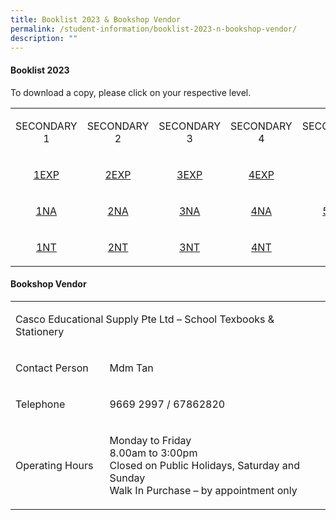 ```yaml
---
title: Booklist 2023 & Bookshop Vendor
permalink: /student-information/booklist-2023-n-bookshop-vendor/
description: ""
---
```

<h4 dir="ltr"><strong>Booklist 2023</strong></h4>
<p dir="ltr">To download a copy, please click on your respective level.</p>
<table><colgroup><col width="143"><col width="143"><col width="143"><col width="143"><col width="143"></colgroup>
<tbody>
<tr>
<td style="text-align: center;">
<p dir="ltr">SECONDARY 1</p>
</td>
<td style="text-align: center;">
<p dir="ltr">SECONDARY 2</p>
</td>
<td style="text-align: center;">
<p dir="ltr">SECONDARY 3</p>
</td>
<td style="text-align: center;">
<p dir="ltr">SECONDARY 4</p>
</td>
<td style="text-align: center;">
<p dir="ltr">SECONDARY 5</p>
</td>
</tr>
<tr>
<td style="text-align: center;">
<p dir="ltr"><u><a href="/files/Sec%201E.pdf" target="">1EXP</a></u></p>
</td>
<td style="text-align: center;">
<p dir="ltr"><a href="/files/2024%20sec%202%20express%20booklist.pdf" target="">2EXP</a></p>
</td>
<td style="text-align: center;">
<p dir="ltr"><a href="/files/2024%20sec%203%20express%20booklist.pdf" target="">3EXP</a></p>
</td>
<td style="text-align: center;">
<p dir="ltr"><a href="/files/2024%20sec%204%20express%20booklist.pdf" target="">4EXP</a></p>
</td>
<td style="text-align: center;" rowspan="3">
<p dir="ltr"><a href="/files/2024%20sec%205%20normal%20academic%20booklist.pdf" target="">5NA</a></p>
</td>
</tr>
<tr>
<td style="text-align: center;">
<p dir="ltr"><u><a href="/files/Sec%201NA.pdf" target="">1NA</a></u></p>
</td>
<td style="text-align: center;">
<p dir="ltr"><a href="/files/2023%20Sec%202%20Normal%20Academic%20Booklist.pdf" target="">2NA</a></p>
</td>
<td style="text-align: center;">
<p dir="ltr"><a href="/files/2023%20Sec%203%20Normal%20Academic%20Booklist%2028%20Oct.pdf" target="">3NA</a></p>
</td>
<td style="text-align: center;">
<p dir="ltr"><a href="/files/2023%20Sec%204%20Normal%20Academic%20Booklist.pdf" target="">4NA</a></p>
</td>
</tr>
<tr>
<td style="text-align: center;">
<p dir="ltr"><a href="/files/Sec%201NT.pdf" target=""><u>1NT</u></a></p>
</td>
<td style="text-align: center;">
<p dir="ltr"><a href="/files/2023%20Sec%202%20Normal%20Tech%20Booklist.pdf" target="">2NT</a></p>
</td>
<td style="text-align: center;">
<p dir="ltr"><a href="/files/2023%20Sec%203%20Normal%20Tech%20Booklist.pdf" target="">3NT</a></p>
</td>
<td style="text-align: center;">
<p dir="ltr"><a href="/files/2023%20Sec%204%20Normal%20Tech%20Booklist.pdf" target="">4NT</a></p>
</td>
</tr>
</tbody>
</table>
<h4 dir="ltr"><strong>Bookshop Vendor</strong></h4>
<table><colgroup><col width="217"><col width="646"></colgroup>
<tbody>
<tr>
<td colspan="2">
<p dir="ltr">Casco Educational Supply Pte Ltd – School Texbooks &amp; Stationery&nbsp;</p>
</td>
</tr>
<tr>
<td>
<p dir="ltr">Contact Person</p>
</td>
<td>
<p dir="ltr">Mdm Tan</p>
</td>
</tr>
<tr>
<td>
<p dir="ltr">Telephone</p>
</td>
<td>
<p dir="ltr">9669 2997 / 67862820</p>
</td>
</tr>
<tr>
<td>
<p dir="ltr">Operating Hours</p>
</td>
<td>
<p dir="ltr">Monday to Friday<br>8.00am to 3:00pm&nbsp;<br>Closed on Public Holidays, Saturday and Sunday<br>Walk In Purchase – by appointment only</p>
</td>
</tr>
</tbody>
</table>